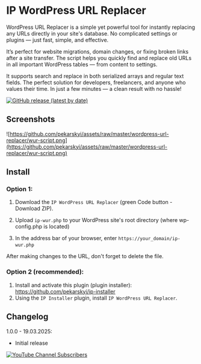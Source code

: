 # IP WordPress URL Replacer

WordPress URL Replacer is a simple yet powerful tool for instantly replacing any URLs directly in your site's database. No complicated settings or plugins — just fast, simple, and effective.

It’s perfect for website migrations, domain changes, or fixing broken links after a site transfer. The script helps you quickly find and replace old URLs in all important WordPress tables — from content to settings.

It supports search and replace in both serialized arrays and regular text fields. The perfect solution for developers, freelancers, and anyone who values their time. In just a few minutes — a clean result with no hassle!

[![GitHub release (latest by date)](https://img.shields.io/github/v/release/pekarskyi/wordpress-url-replacer?style=for-the-badge)](https://GitHub.com/pekarskyi/wordpress-url-replacer/releases/)

## Screenshots
![https://github.com/pekarskyi/assets/raw/master/wordpress-url-replacer/wur-script.png](https://github.com/pekarskyi/assets/raw/master/wordpress-url-replacer/wur-script.png)

## Install

### Option 1:

1. Download the `IP WordPress URL Replacer` (green Code button - Download ZIP).

2. Upload `ip-wur.php` to your WordPress site's root directory (where wp-config.php is located)

3. In the address bar of your browser, enter `https://your_domain/ip-wur.php`

After making changes to the URL, don't forget to delete the file.

### Option 2 (recommended):

1. Install and activate this plugin (plugin installer): https://github.com/pekarskyi/ip-installer
2. Using the `IP Installer` plugin, install `IP WordPress URL Replacer`.

## Changelog

1.0.0 - 19.03.2025:
- Initial release

[![YouTube Channel Subscribers](https://img.shields.io/youtube/channel/subscribers/UC9ZEeT6WrGupgza9KXpazyA)](https://www.youtube.com/@inwebpress/videos)